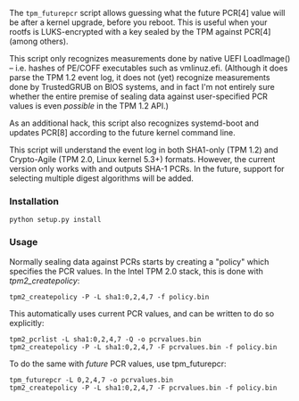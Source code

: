 The `tpm_futurepcr` script allows guessing what the future PCR[4] value will be after a kernel upgrade, before you reboot. This is useful when your rootfs is LUKS-encrypted with a key sealed by the TPM against PCR[4] (among others).

This script only recognizes measurements done by native UEFI LoadImage() – i.e. hashes of PE/COFF executables such as vmlinuz.efi. (Although it does parse the TPM 1.2 event log, it does not (yet) recognize measurements done by TrustedGRUB on BIOS systems, and in fact I'm not entirely sure whether the entire premise of sealing data against user-specified PCR values is even _possible_ in the TPM 1.2 API.)

As an additional hack, this script also recognizes systemd-boot and updates PCR[8] according to the future kernel command line.

This script will understand the event log in both SHA1-only (TPM 1.2) and Crypto-Agile (TPM 2.0, Linux kernel 5.3+) formats. However, the current version only works with and outputs SHA-1 PCRs. In the future, support for selecting multiple digest algorithms will be added.

### Installation
  
`python setup.py install`

### Usage

Normally sealing data against PCRs starts by creating a "policy" which specifies the PCR values. In the Intel TPM 2.0 stack, this is done with *tpm2_createpolicy*:

    tpm2_createpolicy -P -L sha1:0,2,4,7 -f policy.bin

This automatically uses current PCR values, and can be written to do so explicitly:

    tpm2_pcrlist -L sha1:0,2,4,7 -Q -o pcrvalues.bin
    tpm2_createpolicy -P -L sha1:0,2,4,7 -F pcrvalues.bin -f policy.bin

To do the same with *future* PCR values, use tpm\_futurepcr:

    tpm_futurepcr -L 0,2,4,7 -o pcrvalues.bin
    tpm2_createpolicy -P -L sha1:0,2,4,7 -F pcrvalues.bin -f policy.bin
